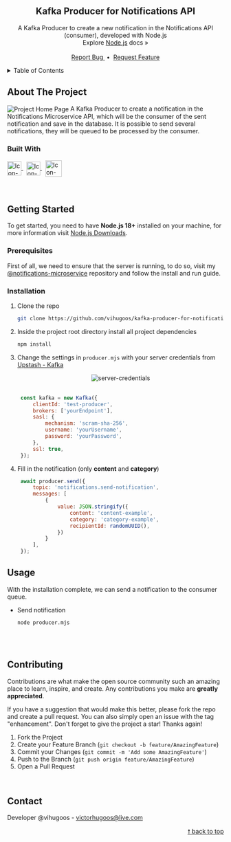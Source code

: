 <div id="top"> </div>


<!---- PROJECT LOGO ----> 
<div align="center">
  <h2 align="center"> 
    Kafka Producer for Notifications API 
  </h2>
  
  <p align="center">
    A Kafka Producer to create a new notification in the Notifications API (consumer), developed with Node.js <br/>
    Explore <a href="https://nodejs.org/en/docs/">Node.js</a> docs &#187; <br/> <br/>
    <a href="https://github.com/vihugoos/kafka-producer-for-notifications/issues"> Report Bug </a> &nbsp;•&nbsp;
    <a href="https://github.com/vihugoos/kafka-producer-for-notifications/issues"> Request Feature </a>
  </p>
</div>


<!---- TABLE OF CONTENTS ----> 
<details>
  <summary> Table of Contents </summary>
  <ol>
    <li>
      <a href="#about-the-project"> About The Project </a>
      <ul>
        <li><a href="#built-with"> Built With </a></li>
      </ul>
    </li>
    <li>
      <a href="#getting-started"> Getting Started </a>
      <ul>
        <li><a href="#prerequisites"> Prerequisites </a></li>
        <li><a href="#installation"> Installation </a></li>
        <li><a href="#usage"> Usage </a></li>
        <li><a href="#tests"> Tests </a></li>
      </ul>
    </li>
    <li><a href="#contributing"> Contributing </a></li>
    <li><a href="#contact"> Contact </a></li>
  </ol>
</details>


<!---- THE PROJECT ---->
## About The Project 

<img src="" align="center" alt="Project Home Page">
A Kafka Producer to create a notification in the Notifications Microservice API, which will be the consumer of the sent notification and save in the database. It is possible to send several notifications, they will be queued to be processed by the consumer.


### Built With 

<div style="display: inline_block">
    <!-- Icon Node.js --> 
    <a href="https://nodejs.org/en/"> 
      <img align="center" alt="Icon-Node.js" height="33" src="https://cdn.jsdelivr.net/gh/devicons/devicon/icons/nodejs/nodejs-original.svg"> 
    </a> &nbsp;
    <!-- Icon JavaScript --> 
    <a href="https://developer.mozilla.org/en-US/docs/Web/JavaScript"> 
      <img align="center" alt="Icon-JavaScript" height="32" src="https://cdn.jsdelivr.net/gh/devicons/devicon/icons/javascript/javascript-original.svg"> 
    </a> &nbsp;
    <!-- Icon Kafka --> 
    <a href="https://kafka.apache.org/"> 
      <img align="center" alt="Icon-Kafka" height="38" src="https://user-images.githubusercontent.com/44311634/209395332-4a1e1025-608f-4c1d-b9b9-87bae2f2cb96.png"> 
    </a> 
</div>

<br/>
<br/>


<!---- GETTING STARTED ----> 
## Getting Started

To get started, you need to have <strong>Node.js 18+</strong> installed on your machine, for more information visit <a href="https://nodejs.org/en/download/"> Node.js Downloads</a>.  


### Prerequisites 

First of all, we need to ensure that the server is running, to do so, visit my <a href="https://github.com/vihugoos/notifications-microservice">@notifications-microservice</a> repository and follow the install and run guide.


### Installation 

1. Clone the repo 
   ```bash
   git clone https://github.com/vihugoos/kafka-producer-for-notifications.git
   ```
2. Inside the project root directory install all project dependencies 
   ```cmd
   npm install
   ```
3. Change the settings in `producer.mjs` with your server credentials from <a href="https://console.upstash.com/kafka">Upstash - Kafka</a> 
   <div align="center">
     <img align="center" alt="server-credentials" src="https://user-images.githubusercontent.com/44311634/210437877-be8404ec-571c-425b-a2ee-865c1b838acf.jpg"> 
   </div>
   <br/>
   
   ```js
    const kafka = new Kafka({
        clientId: 'test-producer',
        brokers: ['yourEndpoint'],
        sasl: {
            mechanism: 'scram-sha-256',
            username: 'yourUsername',
            password: 'yourPassword',
        },
        ssl: true,
    });
   ```
4. Fill in the notification (only <b>content</b> and <b>category</b>) 
   ```js
    await producer.send({
        topic: 'notifications.send-notification',
        messages: [
            {
                value: JSON.stringify({
                    content: 'content-example',
                    category: 'category-example',
                    recipientId: randomUUID(),
                })
            }
        ],
    }); 
   ```
   
<!---- USAGE EXAMPLES ----> 
## Usage

With the installation complete, we can send a notification to the consumer queue.

* Send notification
   ```bash
   node producer.mjs
   ```

<br/> <br/>


<!---- CONTRIBUTING ---->
## Contributing

Contributions are what make the open source community such an amazing place to learn, inspire, and create. Any contributions you make are **greatly appreciated**.

If you have a suggestion that would make this better, please fork the repo and create a pull request. You can also simply open an issue with the tag "enhancement".
Don't forget to give the project a star! Thanks again!

1. Fork the Project
2. Create your Feature Branch (`git checkout -b feature/AmazingFeature`)
3. Commit your Changes (`git commit -m 'Add some AmazingFeature'`)
4. Push to the Branch (`git push origin feature/AmazingFeature`)
5. Open a Pull Request

<br/> 


<!---- CONTACT ---->
## Contact

Developer @vihugoos - victorhugoos@live.com  

<p align="right"><a href="#top"> &#129045; back to top </a></p> 
